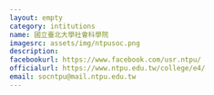 ```yaml
---
layout: empty
category: intitutions
name: 國立臺北大學社會科學院
imagesrc: assets/img/ntpusoc.png
description:
facebookurl: https://www.facebook.com/usr.ntpu/
officialurl: https://www.ntpu.edu.tw/college/e4/
email: socntpu@mail.ntpu.edu.tw
---
```

